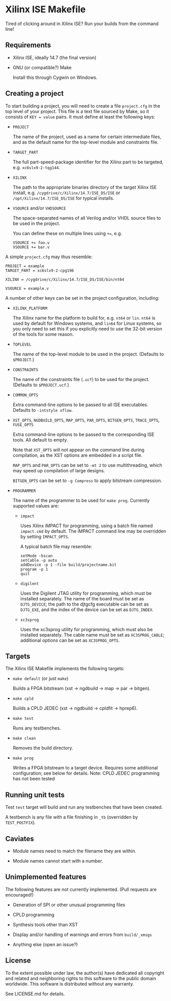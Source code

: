 Xilinx ISE Makefile
===================

Tired of clicking around in Xilinx ISE? Run your builds from the command line!


Requirements
------------

  * Xilinx ISE, ideally 14.7 (the final version)

  * GNU (or compatible?) Make

    Install this through Cygwin on Windows.


Creating a project
------------------

To start building a project, you will need to create a file `project.cfg` in
the top level of your project. This file is a text file sourced by Make, so
it consists of `KEY = value` pairs. It must define at least the following keys:

  * `PROJECT`

    The name of the project, used as a name for certain intermediate files, and
    as the default name for the top-level module and constraints file.

  * `TARGET_PART`

    The full part-speed-package identifier for the Xilinx part to be targeted,
    e.g. `xc6slx9-2-tqg144`.

  * `XILINX`

    The path to the appropriate binaries directory of the target Xilinx ISE
    install, e.g.
    `/cygdrive/c/Xilinx/14.7/ISE_DS/ISE`
    or
    `/opt/Xilinx/14.7/ISE_DS/ISE`
    for typical installs.

  * `VSOURCE` and/or `VHDSOURCE`

    The space-separated names of all Verilog and/or VHDL source files to be
    used in the project.

    You can define these on multiple lines using `+=`, e.g.

        VSOURCE += foo.v
        VSOURCE += bar.v

A simple `project.cfg` may thus resemble:

    PROJECT = example
    TARGET_PART = xc6slx9-2-cpg196

    XILINX = /cygdrive/c/Xilinx/14.7/ISE_DS/ISE/bin/nt64

    VSOURCE = example.v

A number of other keys can be set in the project configuration, including:

  * `XILINX_PLATFORM`

    The Xilinx name for the platform to build for, e.g. `nt64` or `lin`.
    `nt64` is used by default for Windows systems, and `lin64` for Linux
    systems, so you only need to set this if you explicitly need to use the
    32-bit version of the tools for some reason.

  * `TOPLEVEL`

    The name of the top-level module to be used in the project.
    (Defaults to `$PROJECT`.)

  * `CONSTRAINTS`

    The name of the constraints file (`.ucf`) to be used for the project.
    (Defaults to `$PROJECT.ucf`.)

  * `COMMON_OPTS`

    Extra command-line options to be passed to all ISE executables. Defaults to
    `-intstyle xflow`.

  * `XST_OPTS`, `NGDBUILD_OPTS`, `MAP_OPTS`, `PAR_OPTS`, `BITGEN_OPTS`,
    `TRACE_OPTS`, `FUSE_OPTS`

    Extra command-line options to be passed to the corresponding ISE tools. All
    default to empty.

    Note that `XST_OPTS` will not appear on the command line during
    compilation, as the XST options are embedded in a script file.

    `MAP_OPTS` and `PAR_OPTS` can be set to `-mt 2` to use multithreading,
    which may speed up compilation of large designs.

    `BITGEN_OPTS` can be set to `-g Compress` to apply bitstream compression.

  * `PROGRAMMER`

    The name of the programmer to be used for `make prog`. Currently supported
    values are:

      * `impact`

        Uses Xilinx iMPACT for programming, using a batch file named
        `impact.cmd` by default. The iMPACT command line may be overridden by
        setting `IMPACT_OPTS`.

        A typical batch file may resemble:

            setMode -bscan
            setCable -p auto
            addDevice -p 1 -file build/projectname.bit
            program -p 1
            quit

      * `digilent`

        Uses the Digilent JTAG utility for programming, which must be installed
        separately. The name of the board must be set as `DJTG_DEVICE`; the
        path to the djtgcfg executable can be set as `DJTG_EXE`, and the index
        of the device can be set as `DJTG_INDEX`.

      * `xc3sprog`

        Uses the xc3sprog utility for programming, which must also be installed
        separately. The cable name must be set as `XC3SPROG_CABLE`; additional
        options can be set as `XC3SPROG_OPTS`.


Targets
-------

The Xilinx ISE Makefile implements the following targets:

  * `make default` (or just `make`)

    Builds a FPGA bitstream (xst -> ngdbuild -> map -> par -> bitgen).

  * `make cpld`

    Builds a CPLD JEDEC (xst -> ngdbuild -> cpldfit -> hprep6).

  * `make test`

    Runs any testbenches.

  * `make clean`

    Removes the build directory.

  * `make prog`

    Writes a FPGA bitstream to a target device. Requires some additional
    configuration; see below for details.
    Note: CPLD JEDEC programming has not been tested


Running unit tests
------------------

Test `test` target will build and run any testbenches that have been created.

A testbench is any file with a file finishing in `_tb` (overridden by `TEST_POSTFIX`).


Caviates
--------

 * Module names need to match the filename they are within.

 * Module names cannot start with a number.


Unimplemented features
----------------------

The following features are not currently implemented. (Pull requests are
encouraged!)

  * Generation of SPI or other unusual programming files

  * CPLD programming

  * Synthesis tools other than XST

  * Display and/or handling of warnings and errors from `build/_xmsgs`

  * Anything else (open an issue?)


License
-------

To the extent possible under law, the author(s) have dedicated all copyright
and related and neighboring rights to this software to the public domain
worldwide. This software is distributed without any warranty.

See LICENSE.md for details.
